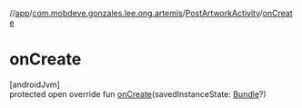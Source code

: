 //[app](../../../index.md)/[com.mobdeve.gonzales.lee.ong.artemis](../index.md)/[PostArtworkActivity](index.md)/[onCreate](on-create.md)

# onCreate

[androidJvm]\
protected open override fun [onCreate](on-create.md)(savedInstanceState: [Bundle](https://developer.android.com/reference/kotlin/android/os/Bundle.html)?)
